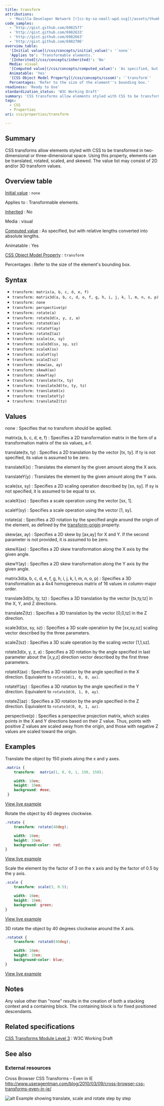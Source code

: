 ```yaml
---
title: transform
attributions:
  - 'Mozilla Developer Network [![cc-by-sa-small-wpd.svg](/assets/thumb/8/8c/cc-by-sa-small-wpd.svg/120px-cc-by-sa-small-wpd.svg.png)](http://creativecommons.org/licenses/by-sa/3.0/us/): [transform Article](https://developer.mozilla.org/en-US/docs/CSS/transform)'
code_samples:
  - 'http://gist.github.com/6982577'
  - 'http://gist.github.com/6982633'
  - 'http://gist.github.com/6982663'
  - 'http://gist.github.com/6982706'
overview_table:
  '[Initial value](/css/concepts/initial_value)': '`none`'
  'Applies to': 'Transformable elements.'
  '[Inherited](/css/concepts/inherited)': 'No'
  Media: visual
  '[Computed value](/css/concepts/computed_value)': 'As specified, but with relative lengths converted into absolute lengths.'
  Animatable: 'Yes'
  '[CSS Object Model Property](/css/concepts/cssom)': '`transform`'
  Percentages: 'Refer to the size of the element''s bounding box.'
readiness: 'Ready to Use'
standardization_status: 'W3C Working Draft'
summary: 'CSS transforms allow elements styled with CSS to be transformed in two-dimensional or three-dimensional space. Using this property, elements can be translated, rotated, scaled, and skewed. The value list may consist of 2D and/or 3D transform values.'
tags:
  - CSS
  - Properties
uri: css/properties/transform

---
```

## Summary

CSS transforms allow elements styled with CSS to be transformed in two-dimensional or three-dimensional space. Using this property, elements can be translated, rotated, scaled, and skewed. The value list may consist of 2D and/or 3D transform values.

## Overview table

[Initial value](/css/concepts/initial_value)
:   `none`

Applies to
:   Transformable elements.

[Inherited](/css/concepts/inherited)
:   No

Media
:   visual

[Computed value](/css/concepts/computed_value)
:   As specified, but with relative lengths converted into absolute lengths.

Animatable
:   Yes

[CSS Object Model Property](/css/concepts/cssom)
:   `transform`

Percentages
:   Refer to the size of the element's bounding box.

## Syntax

-   `transform: matrix(a, b, c, d, e, f)`
-   `transform: matrix3d(a, b, c, d, e, f, g, h, i, j, k, l, m, n, o, p)`
-   `transform: none`
-   `transform: perspective(p)`
-   `transform: rotate(a)`
-   `transform: rotate3d(x, y, z, a)`
-   `transform: rotateX(ax)`
-   `transform: rotateY(ay)`
-   `transform: rotateZ(az)`
-   `transform: scale(sx, sy)`
-   `transform: scale3d(sx, sy, sz)`
-   `transform: scaleX(sx)`
-   `transform: scaleY(sy)`
-   `transform: scaleZ(sz)`
-   `transform: skew(ax, ay)`
-   `transform: skewX(ax)`
-   `transform: skewY(ay)`
-   `transform: translate(tx, ty)`
-   `transform: translate3d(tx, ty, tz)`
-   `transform: translateX(x)`
-   `transform: translateY(y)`
-   `transform: translateZ(tz)`

## Values

none
:   Specifies that no transform should be applied.

matrix(a, b, c, d, e, f)
:   Specifies a 2D transformation matrix in the form of a transformation matrix of the six values, a-f.

translate(tx, ty)
:   Specifies a 2D translation by the vector [tx, ty]. If ty is not specified, its value is assumed to be zero.

translateX(x)
:   Translates the element by the given amount along the X axis.

translateY(y)
:   Translates the element by the given amount along the Y axis.

scale(sx, sy)
:   Specifies a 2D scaling operation described by [sx, sy]. If sy is not specified, it is assumed to be equal to sx.

scaleX(sx)
:   Specifies a scale operation using the vector [sx, 1].

scaleY(sy)
:   Specifies a scale operation using the vector [1, sy].

rotate(a)
:   Specifies a 2D rotation by the specified angle around the origin of the element, as defined by the [transform-origin](/css/properties/transform-origin) property.

skew(ax, ay)
:   Specifies a 2D skew by [ax,ay] for X and Y. If the second parameter is not provided, it is assumed to be zero.

skewX(ax)
:   Specifies a 2D skew transformation along the X axis by the given angle.

skewY(ay)
:   Specifies a 2D skew transformation along the Y axis by the given angle.

matrix3d(a, b, c, d, e, f, g, h, i, j, k, l, m, n, o, p)
:   Specifies a 3D transformation as a 4x4 homogeneous matrix of 16 values in column-major order.

translate3d(tx, ty, tz)
:   Specifies a 3D translation by the vector [tx,ty,tz] in the X, Y, and Z directions.

translateZ(tz)
:   Specifies a 3D translation by the vector [0,0,tz] in the Z direction.

scale3d(sx, sy, sz)
:   Specifies a 3D scale operation by the [sx,sy,sz] scaling vector described by the three parameters.

scaleZ(sz)
:   Specifies a 3D scale operation by the scaling vector [1,1,sz].

rotate3d(x, y, z, a)
:   Specifies a 3D rotation by the angle specified in last parameter about the [x,y,z] direction vector described by the first three parameters.

rotateX(ax)
:   Specifies a 3D rotation by the angle specified in the X direction. Equivalent to `rotate3d(1, 0, 0, ax)`.

rotateY(ay)
:   Specifies a 3D rotation by the angle specified in the Y direction. Equivalent to `rotate3d(0, 1, 0, ay)`.

rotateZ(az)
:   Specifies a 3D rotation by the angle specified in the Z direction. Equivalent to `rotate3d(0, 0, 1, az)`.

perspective(p)
:   Specifies a perspective projection matrix, which scales points in the X and Y directions based on their Z value. Thus, points with positive Z values are scaled away from the origin, and those with negative Z values are scaled toward the origin.

## Examples

Translate the object by 150 pixels along the x and y axes.

``` css
.matrix {
    transform:  matrix(1, 0, 0, 1, 150, 150);

    width: 10em;
    height: 10em;
    background: #eee;
 }
```

[View live example](http://code.webplatform.org/gist/6982577)

Rotate the object by 40 degrees clockwise.

``` css
.rotate {
    transform: rotate(40deg);

    width: 10em;
    height: 10em;
    background-color: red;
}
```

[View live example](http://code.webplatform.org/gist/6982633)

Scale the element by the factor of 3 on the x axis and by the factor of 0.5 by the y axis.

``` css
.scale {
    transform: scale(3, 0.5);

    width: 10em;
    height: 10em;
    background: green;
}
```

[View live example](http://code.webplatform.org/gist/6982663)

3D rotate the object by 40 degrees clockwise around the X axis.

``` css
.rotateX {
    transform: rotateX(40deg);

    width: 10em;
    height: 10em;
    background-color: blue;
}
```

[View live example](http://code.webplatform.org/gist/6982706)

## Notes

Any value other than "none" results in the creation of both a stacking context and a containing block. The containing block is for fixed positioned descendants.

## Related specifications

[CSS Transforms Module Level 3](http://www.w3.org/TR/css3-transforms)
:   W3C Working Draft

## See also

### External resources

Cross Browser CSS Transforms – Even in IE <http://www.useragentman.com/blog/2010/03/09/cross-browser-css-transforms-even-in-ie/>

![alt Example showing translate, scale and rotate step by step](/assets/public/2/2b/transform_example.png)
